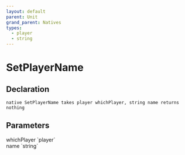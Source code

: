 ```yaml
---
layout: default
parent: Unit
grand_parent: Natives
types:
  - player
  - string
---
```


# SetPlayerName

## Declaration

```
native SetPlayerName takes player whichPlayer, string name returns nothing
```

## Parameters
<dl>
  <dt>whichPlayer `player`</dt>
  <dd></dd>

  <dt>name `string`</dt>
  <dd></dd>
</dl>